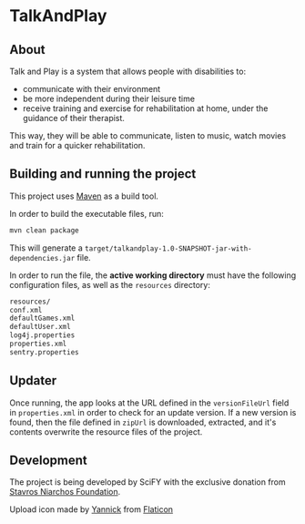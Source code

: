 # TalkAndPlay

## About
Talk and Play is a system that allows people with disabilities to:

- communicate with their environment
- be more independent during their leisure time
- receive training and exercise for rehabilitation at home, under the guidance of their therapist.

This way, they will be able to communicate, listen to music, watch movies and train for a quicker rehabilitation.

## Building and running the project

This project uses [Maven](https://maven.apache.org/) as a build tool.

In order to build the executable files, run:
```bash
mvn clean package
```

This will generate a `target/talkandplay-1.0-SNAPSHOT-jar-with-dependencies.jar` file.

In order to run the file, the **active working directory** must have the following configuration files, as well as the `resources` directory:

```bash
resources/
conf.xml
defaultGames.xml
defaultUser.xml
log4j.properties
properties.xml
sentry.properties
```

## Updater

Once running, the app looks at the URL defined in the `versionFileUrl` field in `properties.xml` in order to check for an update version.
If a new version is found, then the file defined in `zipUrl` is downloaded, extracted, and it's contents overwrite the resource files of the project.

## Development
The project is being developed by SciFY with the exclusive donation from [Stavros Niarchos Foundation](http://www.snf.org/en/).

Upload icon made by [Yannick](http://www.flaticon.com/authors/yannick) from [Flaticon](www.flaticon.com)
